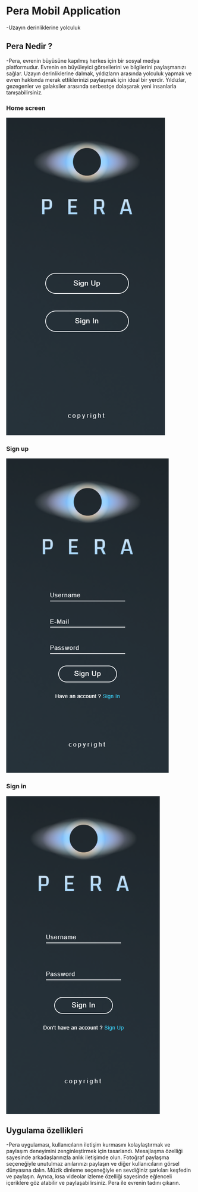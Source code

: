 # Pera Mobil Application
-Uzayın derinliklerine yolculuk

## Pera Nedir ?
-Pera, evrenin büyüsüne kapılmış herkes için bir sosyal medya platformudur. Evrenin en büyüleyici görsellerini ve bilgilerini paylaşmanızı sağlar. Uzayın derinliklerine dalmak, yıldızların arasında yolculuk yapmak ve evren hakkında merak ettiklerinizi paylaşmak için ideal bir yerdir. Yıldızlar, gezegenler ve galaksiler arasında serbestçe dolaşarak yeni insanlarla tanışabilirsiniz.

### Home screen
![Home screen](./img/home.png)

### Sign up
![Sign up](./img/sign-up.png)

### Sign in
![Sign in](./img/sign-in.png)

## Uygulama özellikleri
-Pera uygulaması, kullanıcıların iletişim kurmasını kolaylaştırmak ve paylaşım deneyimini zenginleştirmek için tasarlandı. Mesajlaşma özelliği sayesinde arkadaşlarınızla anlık iletişimde olun. Fotoğraf paylaşma seçeneğiyle unutulmaz anılarınızı paylaşın ve diğer kullanıcıların görsel dünyasına dalın. Müzik dinleme seçeneğiyle en sevdiğiniz şarkıları keşfedin ve paylaşın. Ayrıca, kısa videolar izleme özelliği sayesinde eğlenceli içeriklere göz atabilir ve paylaşabilirsiniz. Pera ile evrenin tadını çıkarın.